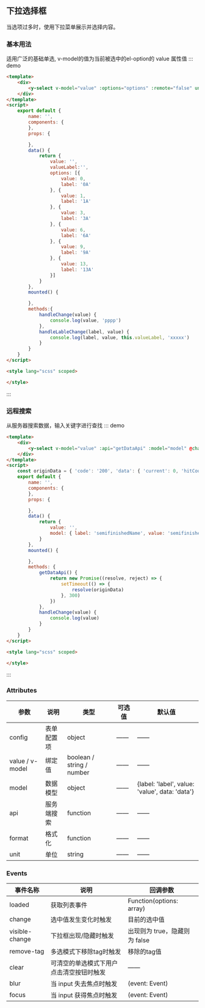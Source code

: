 ## 下拉选择框

当选项过多时，使用下拉菜单展示并选择内容。

### 基本用法
适用广泛的基础单选,
v-model的值为当前被选中的el-option的 value 属性值
::: demo

```html
<template>
    <div>
        <y-select v-model="value" :options="options" :remote="false" unit="%" @change="handleChange" :valueLabel.sync="valueLabel" @label-change="handleLableChange"></y-select>
    </div>
</template>
<script>
    export default {
        name: '',
        components: {
        },
        props: {

        },
        data() {
            return {
                value: '',
                valueLabel:'',
                options: [{
                    value: 0,
                    label: '0A'
                }, {
                    value: 1,
                    label: '1A'
                }, {
                    value: 3,
                    label: '3A'
                }, {
                    value: 6,
                    label: '6A'
                }, {
                    value: 9,
                    label: '9A'
                }, {
                    value: 13,
                    label: '13A'
                }]
            }
        },
        mounted() {

        },
        methods:{
            handleChange(value) {
                console.log(value, 'pppp')
            },
            handleLableChange(label, value) {
                console.log(label, value, this.valueLabel, 'xxxxx')
            }
        }
    }
</script>

<style lang="scss" scoped>

</style>
```

:::

### 远程搜索
从服务器搜索数据，输入关键字进行查找
::: demo

```html
<template>
    <div>
        <y-select v-model="value" :api="getDataApi" :model="model" @change="handleChange" lazy></y-select>
    </div>
</template>
<script>
    const originData = { 'code': '200', 'data': { 'current': 0, 'hitCount': true, 'pages': 0, 'records': [{ 'semifinishedId': 1, 'semifinishedName': '土豆丝', 'semifinishedSpecificationId': 1, 'semifinishedSpecificationName': '250g' }, { 'semifinishedId': 2, 'semifinishedName': '土豆块', 'semifinishedSpecificationId': 2, 'semifinishedSpecificationName': '250g' }], 'searchCount': true, 'size': 0, 'total': 0 }, 'msg': '', 'success': true }
    export default {
        name: '',
        components: {
        },
        props: {

        },
        data() {
            return {
                value: '',
                model: { label: 'semifinishedName', value: 'semifinishedId', data: 'data.records' },
            }
        },
        mounted() {

        },
        methods: {
            getDataApi() {
                return new Promise((resolve, reject) => {
                    setTimeout(() => {
                        resolve(originData)
                    }, 300)
                })
            },
            handleChange(value) {
                console.log(value)
            }
        }
    }
</script>

<style lang="scss" scoped>

</style>
```

:::

### Attributes

| 参数          | 说明                                                                    | 类型     | 可选值 | 默认值 |
| ------------- | ----------------------------------------------------------------------- | -------- | ------ | ------ |
| config           | 表单配置项                                                      | object | ——     | ——     |
| value / v-model     | 绑定值                                                                | boolean / string / number  | ——     | ——  |
| model     | 数据模型                                                                | object  | ——     | {label: 'label', value: 'value', data: 'data'}  |
| api     | 服务端搜索                                                                | function  | ——     | ——  |
| format     | 格式化                                                                | function  | ——     | ——  |
| unit     | 单位                                                                | string  | ——     | ——  |

### Events

| 事件名称 | 说明                   | 回调参数                               |
| -------- | ---------------------- | -------------------------------------- |
| loaded | 获取列表事件 | Function(options: array) |
| change | 选中值发生变化时触发 | 	目前的选中值 |
| visible-change | 下拉框出现/隐藏时触发 | 	出现则为 true，隐藏则为 false |
| remove-tag | 多选模式下移除tag时触发 | 	移除的tag值 |
| clear | 可清空的单选模式下用户点击清空按钮时触发 | 	—— |
| blur | 当 input 失去焦点时触发 | 	(event: Event) |
| focus | 当 input 获得焦点时触发 | 	(event: Event) |
